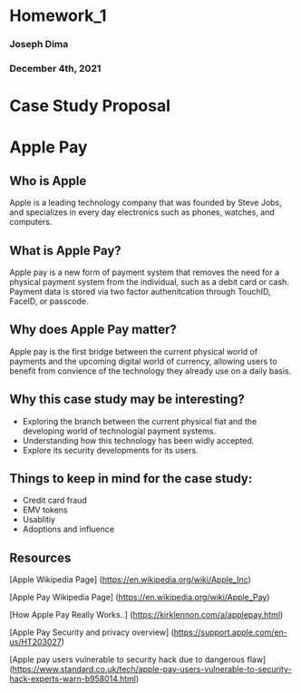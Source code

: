 # Homework_1 
### Joseph Dima
### December 4th, 2021

# Case Study Proposal
# Apple Pay

## Who is Apple
Apple is a leading technology company that was founded by Steve Jobs, and specializes in every day electronics such as phones, watches, and computers. 
## What is Apple Pay?
Apple pay is a new form of payment system that removes the need for a physical payment system from the individual, such as a debit card or cash. Payment data is stored via two factor authenitcation through TouchID, FaceID, or passcode. 
## Why does Apple Pay matter?
Apple pay is the first bridge between the current physical world of payments and the upcoming digital world of currency, allowing users to benefit from convience of the technology they already use on a daily basis. 
## Why this case study may be interesting? 
- Exploring the branch between the current physical fiat and the developing world of technologial payment systems. 
- Understanding how this technology has been widly accepted. 
- Explore its security developments for its users. 

## Things to keep in mind for the case study:
- Credit card fraud
- EMV tokens
- Usablitiy 
- Adoptions and influence

## Resources
[Apple Wikipedia Page] (https://en.wikipedia.org/wiki/Apple_Inc)

[Apple Pay Wikipedia Page] (https://en.wikipedia.org/wiki/Apple_Pay)

[How Apple Pay Really Works..] (https://kirklennon.com/a/applepay.html)

[Apple Pay Security and privacy overview] (https://support.apple.com/en-us/HT203027)

[Apple pay users vulnerable to security hack due to dangerous flaw] (https://www.standard.co.uk/tech/apple-pay-users-vulnerable-to-security-hack-experts-warn-b958014.html)
